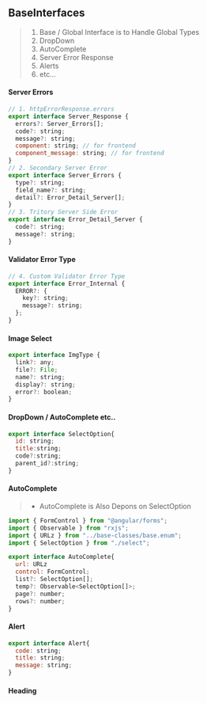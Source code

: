 ## BaseInterfaces
> 1. Base / Global Interface is to Handle Global Types
> 2. DropDown
> 3. AutoComplete
> 4. Server Error Response
> 5. Alerts
> 6. etc...
#### Server Errors
```javascript
// 1. httpErrorResponse.errors
export interface Server_Response {
  errors?: Server_Errors[];
  code?: string;
  message?: string;
  component: string; // for frontend
  component_message: string; // for frontend
}
// 2. Secondary Server Error
export interface Server_Errors {
  type?: string;
  field_name?: string;
  detail?: Error_Detail_Server[];
}
// 3. Tritory Server Side Error
export interface Error_Detail_Server {
  code?: string;
  message?: string;
}
```
#### Validator Error Type
```javascript
// 4. Custom Validator Error Type
export interface Error_Internal {
  ERROR?: {
    key?: string;
    message?: string;
  };
}
```
#### Image Select
```javascript
export interface ImgType {
  link?: any;
  file?: File;
  name?: string;
  display?: string;
  error?: boolean;
}
```
#### DropDown / AutoComplete etc..
```javascript
export interface SelectOption{
  id: string;
  title:string;
  code?:string;
  parent_id?:string;
}
```
#### AutoComplete
> * AutoComplete is Also Depons on SelectOption
```javascript
import { FormControl } from "@angular/forms";
import { Observable } from "rxjs";
import { URLz } from "../base-classes/base.enum";
import { SelectOption } from "./select";

export interface AutoComplete{
  url: URLz
  control: FormControl;
  list?: SelectOption[];
  temp?: Observable<SelectOption[]>;
  page?: number;
  rows?: number;
}
```
#### Alert
```javascript
export interface Alert{
  code: string;
  title: string;
  message: string;
}
```
#### Heading
```javascript

```